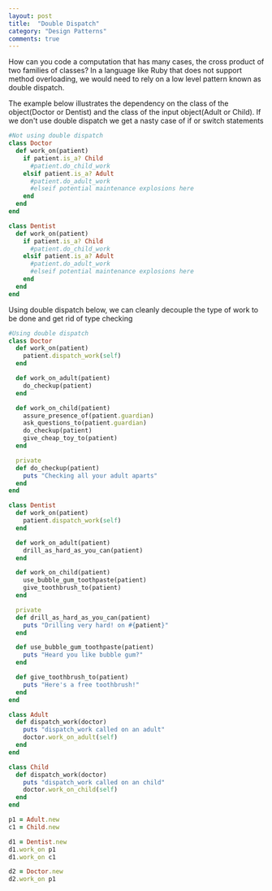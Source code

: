 ```yaml
---
layout: post
title:  "Double Dispatch"
category: "Design Patterns"
comments: true
---
```

How can you code a computation that has many cases, the cross product of
two families of classes? In a language like Ruby that does
not support method overloading, we would need to rely on a low level
pattern known as double dispatch.

The example below illustrates the dependency on the class of the
object(Doctor or Dentist) and the class of the input object(Adult or Child).
If we don't use double dispatch we get a nasty case of if or switch
statements

```ruby
#Not using double dispatch
class Doctor
  def work_on(patient)
    if patient.is_a? Child
      #patient.do_child_work
    elsif patient.is_a? Adult
      #patient.do_adult_work
      #elseif potential maintenance explosions here
    end
  end
end

class Dentist
  def work_on(patient)
    if patient.is_a? Child
      #patient.do_child_work
    elsif patient.is_a? Adult
      #patient.do_adult_work
      #elseif potential maintenance explosions here
    end
  end
end
```

Using double dispatch below, we can cleanly decouple the type of work to
be done and get rid of type checking

```ruby
#Using double dispatch
class Doctor
  def work_on(patient)
    patient.dispatch_work(self)
  end

  def work_on_adult(patient)
    do_checkup(patient)
  end

  def work_on_child(patient)
    assure_presence_of(patient.guardian)
    ask_questions_to(patient.guardian)
    do_checkup(patient)
    give_cheap_toy_to(patient)
  end

  private
  def do_checkup(patient)
    puts "Checking all your adult aparts"
  end
end

class Dentist
  def work_on(patient)
    patient.dispatch_work(self)
  end

  def work_on_adult(patient)
    drill_as_hard_as_you_can(patient)
  end

  def work_on_child(patient)
    use_bubble_gum_toothpaste(patient)
    give_toothbrush_to(patient)
  end

  private
  def drill_as_hard_as_you_can(patient)
    puts "Drilling very hard! on #{patient}"
  end

  def use_bubble_gum_toothpaste(patient)
    puts "Heard you like bubble gum?"
  end

  def give_toothbrush_to(patient)
    puts "Here's a free toothbrush!"
  end
end

class Adult
  def dispatch_work(doctor)
    puts "dispatch_work called on an adult"
    doctor.work_on_adult(self)
  end
end

class Child
  def dispatch_work(doctor)
    puts "dispatch_work called on an child"
    doctor.work_on_child(self)
  end
end

p1 = Adult.new
c1 = Child.new

d1 = Dentist.new
d1.work_on p1
d1.work_on c1

d2 = Doctor.new
d2.work_on p1
```

